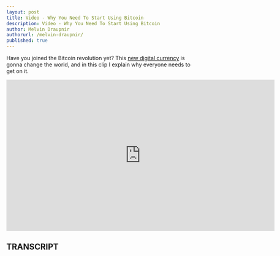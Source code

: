 ```yaml
---
layout: post
title: Video - Why You Need To Start Using Bitcoin
description: Video - Why You Need To Start Using Bitcoin
author: Melvin Draupnir
authorurl: /melvin-draupnir/
published: true
---
```


<p>Have you joined the Bitcoin revolution yet? This <a href="/bitcoin-ledger-wallet-review/">new digital currency</a> is gonna change the world, and in this clip I explain why everyone needs to get on it.</p>

<center><iframe width="700" height="394" src="https://www.youtube.com/embed/eKQKEi2-0Ws" frameborder="0" allowfullscreen></iframe></center>

<h2>TRANSCRIPT</h2>
